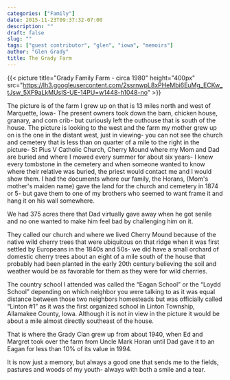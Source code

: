 ```yaml
---
categories: ["Family"]
date: 2015-11-23T09:37:32-07:00
description: ""
draft: false
slug: ""
tags: ["guest contributor", "glen", "iowa", "memoirs"]
author: "Glen Grady"
title: The Grady Farm
---
```


{{< picture title="Grady Family Farm - circa 1980" height="400px" src="https://lh3.googleusercontent.com/2ssrnwpL8xPHeMbi6EuMg_ECKw_tJsw_5XF9aLkMUsIS-UE-14PU=w1448-h1048-no" >}}

The picture is of the farm I grew up on that is 13 miles north and west of
Marquette, Iowa- The present owners took down the barn, chicken house, granary,
and corn crib- but curiously left the outhouse that is south of the house.
The picture is looking to the west and the farm my mother grew up on is the one
in the distant west, just in viewing- you can not see the church and cemetery
that is less than on quarter of a mile to the right in the picture- St Pius V
Catholic Church, Cherry Mound where my Mom and Dad are buried and where I mowed
every summer for about six years- I knew every tombstone in the cemetery and
when someone wanted to know where their relative was buried, the priest would
contact me and I would show them. I had the documents where our family, the
Horans, (Mom's mother's maiden name) gave the land for the church and cemetery
in 1874 or 5- but gave them to one of my brothers who seemed to want frame it
and hang it on his wall somewhere.

We had 375 acres there that Dad virtually gave away when he got senile and no
one wanted to make him feel bad by challenging him on it.

They called our church and where we lived Cherry Mound because of the native
wild cherry trees that were ubiquitous on that ridge when it was first settled
by Europeans in the 1840s and 50s- we did have a small orchard of domestic
cherry trees about an eight of a mile south of the house that probably had
been planted in the early 20th century believing the soil and weather would be
as favorable for them as they were for wild cherries.

The country school I attended was called the “Eagan School” or the “Loydd
School” depending on which neighbor you were talking to as it was equal distance
between those two neighbors homesteads but was officially called “Linton #1” as
it was the first organized school in Linton Township, Allamakee County, Iowa.
Although it is not in view in the picture it would be about a mile almost
directly southeast of the house.

That is where the Grady Clan grew up from about 1940, when Ed and Margret took
over the farm from Uncle Mark Horan until Dad gave it to an Eagan for less than
10% of its value in 1994.

It is now just a memory, but always a good one that sends me to the fields,
pastures and woods of my youth- always with both a smile and a tear.
